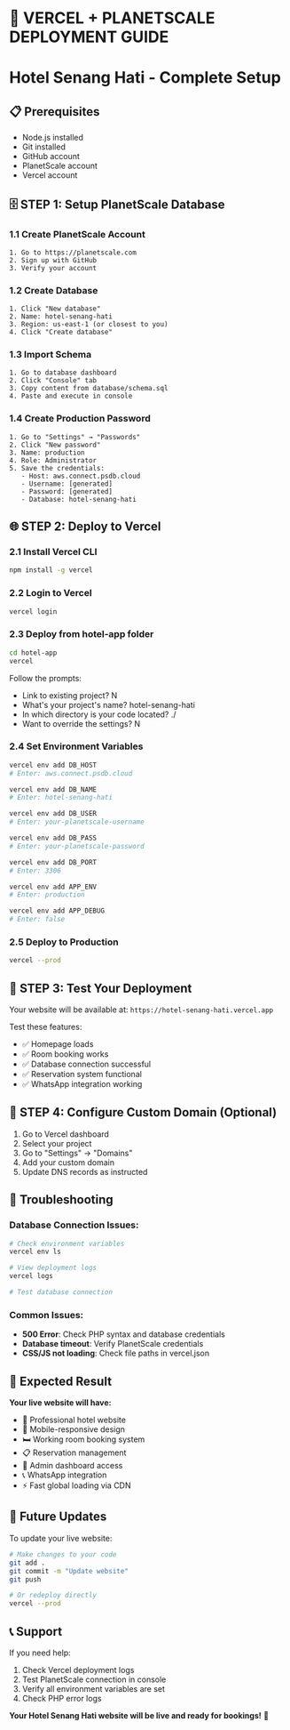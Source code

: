 # 🚀 VERCEL + PLANETSCALE DEPLOYMENT GUIDE
# Hotel Senang Hati - Complete Setup

## 📋 Prerequisites
- Node.js installed
- Git installed
- GitHub account
- PlanetScale account
- Vercel account

## 🗄️ STEP 1: Setup PlanetScale Database

### 1.1 Create PlanetScale Account
```
1. Go to https://planetscale.com
2. Sign up with GitHub
3. Verify your account
```

### 1.2 Create Database
```
1. Click "New database"
2. Name: hotel-senang-hati
3. Region: us-east-1 (or closest to you)
4. Click "Create database"
```

### 1.3 Import Schema
```
1. Go to database dashboard
2. Click "Console" tab
3. Copy content from database/schema.sql
4. Paste and execute in console
```

### 1.4 Create Production Password
```
1. Go to "Settings" → "Passwords"
2. Click "New password"
3. Name: production
4. Role: Administrator
5. Save the credentials:
   - Host: aws.connect.psdb.cloud
   - Username: [generated]
   - Password: [generated]
   - Database: hotel-senang-hati
```

## 🌐 STEP 2: Deploy to Vercel

### 2.1 Install Vercel CLI
```bash
npm install -g vercel
```

### 2.2 Login to Vercel
```bash
vercel login
```

### 2.3 Deploy from hotel-app folder
```bash
cd hotel-app
vercel
```

Follow the prompts:
- Link to existing project? N
- What's your project's name? hotel-senang-hati
- In which directory is your code located? ./
- Want to override the settings? N

### 2.4 Set Environment Variables
```bash
vercel env add DB_HOST
# Enter: aws.connect.psdb.cloud

vercel env add DB_NAME  
# Enter: hotel-senang-hati

vercel env add DB_USER
# Enter: your-planetscale-username

vercel env add DB_PASS
# Enter: your-planetscale-password

vercel env add DB_PORT
# Enter: 3306

vercel env add APP_ENV
# Enter: production

vercel env add APP_DEBUG
# Enter: false
```

### 2.5 Deploy to Production
```bash
vercel --prod
```

## 🎯 STEP 3: Test Your Deployment

Your website will be available at:
`https://hotel-senang-hati.vercel.app`

Test these features:
- ✅ Homepage loads
- ✅ Room booking works
- ✅ Database connection successful
- ✅ Reservation system functional
- ✅ WhatsApp integration working

## 🔧 STEP 4: Configure Custom Domain (Optional)

1. Go to Vercel dashboard
2. Select your project
3. Go to "Settings" → "Domains"
4. Add your custom domain
5. Update DNS records as instructed

## 🚨 Troubleshooting

### Database Connection Issues:
```bash
# Check environment variables
vercel env ls

# View deployment logs
vercel logs

# Test database connection
```

### Common Issues:
- **500 Error**: Check PHP syntax and database credentials
- **Database timeout**: Verify PlanetScale credentials
- **CSS/JS not loading**: Check file paths in vercel.json

## 📱 Expected Result

**Your live website will have:**
- 🏨 Professional hotel website
- 📱 Mobile-responsive design
- 🛏️ Working room booking system
- 📋 Reservation management
- 🔐 Admin dashboard access
- 📞 WhatsApp integration
- ⚡ Fast global loading via CDN

## 🔄 Future Updates

To update your live website:
```bash
# Make changes to your code
git add .
git commit -m "Update website"
git push

# Or redeploy directly
vercel --prod
```

## 📞 Support

If you need help:
1. Check Vercel deployment logs
2. Test PlanetScale connection in console
3. Verify all environment variables are set
4. Check PHP error logs

**Your Hotel Senang Hati website will be live and ready for bookings!** 🎉
